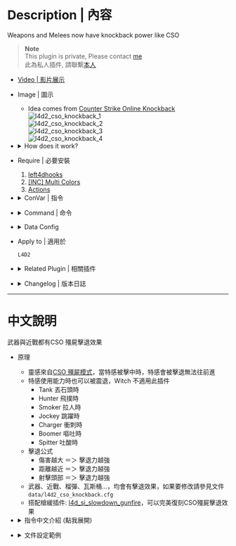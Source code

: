 # Description | 內容
Weapons and Melees now have knockback power like CSO

> __Note__ <br/>
This plugin is private, Please contact [me](https://github.com/fbef0102/Game-Private_Plugin#私人插件列表-private-plugins-list)<br/>
此為私人插件, 請聯繫[本人](https://github.com/fbef0102/Game-Private_Plugin#私人插件列表-private-plugins-list)

* [Video | 影片展示](https://youtu.be/gtJMe7gCnEk)

* Image | 圖示
	* Idea comes from [Counter Strike Online Knockback](https://zombieescape.fandom.com/wiki/Knockback)
	<br/>![l4d2_cso_knockback_1](image/l4d2_cso_knockback_1.gif)
	<br/>![l4d2_cso_knockback_2](image/l4d2_cso_knockback_2.gif)
	<br/>![l4d2_cso_knockback_3](image/l4d2_cso_knockback_3.gif)
	<br/>![l4d2_cso_knockback_4](image/l4d2_cso_knockback_4.gif)

* <details><summary>How does it work?</summary>

	* When special infected get shot, they are being pushed back and can't move forward
	* Allow Knockback while special infected using their ability, Witch does not apply
		* Tank throwing
		* Hunter pouncing
		* Smoker pulling and dragging
		* Jockey leaping
		* Charger charging
		* Boomer vomiting
		* Spitter spitting
	* KnockBack Power
		* More Damage ＝＞ More KnockBack
		* Closer Distance ＝＞ More KnockBack
		* HeadShot ＝＞ More KnockBack
	* Weapons, Melees, grenades now have knockback power
	* Use data ```data/l4d2_cso_knockback.cfg``` to control knockback power
</details>

* Require | 必要安裝
	1. [left4dhooks](https://forums.alliedmods.net/showthread.php?t=321696)
	2. [[INC] Multi Colors](https://github.com/fbef0102/L4D1_2-Plugins/releases/tag/Multi-Colors)
	3. [Actions](https://forums.alliedmods.net/showthread.php?t=336374)

* <details><summary>ConVar | 指令</summary>

	* cfg\sourcemod\l4d2_cso_knockback.cfg
		```php
		// 0=Plugin off, 1=Plugin on.
		l4d2_cso_knockback_enable "1"
		```
</details>

* <details><summary>Command | 命令</summary>

	None
</details>

* <details><summary>Data Config</summary>

	* ```data/l4d2_cso_knockback.cfg```
		```php
		"l4d2_si_knockback"
		{
			"zombies"
			{
				"smoker"
				{
					"enable"        "1"     // 1=Enable knockback
					"knockback"     "3.0"   // Knockback multiplier
					"air"           "0.6"   // Apply multiplier if on air

					// 1 = Allow Knockback while smoker pulling and dragging survivor
					// 1 = this also allow smoker to move while using ability
					"ability"       "1"

					"block_shove"   "0" // 1 = Block shoved by survivor
				}

				...
			}

			"weapons"
			{
				"default" // Global weapon Settings
				{
					"enable"        "1"         // 1=Enable knockback 
					"damage_multi"  "1"         // 1=Apply damage knockback multiplier 
					"knockback"     "1.0"       // Weapon Knockback Power
					"velocity_z"    "0.0"       // Set higer valve => infected boost fly by Weapons (0=Off, at least 251 required to push player off the ground.)
				}

				...
			}

			"melees"
			{
				"default" // Global melee Settings
				{
					"enable"        "1"         // 1=Enable knockback
					"damage_multi"  "0"         // 0=Disable damage knockback multiplier
					"knockback"     "300.0"     // Melee Knockback Value 
					"velocity_z"    "280.0"     // Set higer valve => infected boost fly by melee (0=Off, at least 251 required to push player off the ground.)
				}

				...
			}
		}
		```
</details>

* Apply to | 適用於
	```
	L4D2
	```

* <details><summary>Related Plugin | 相關插件</summary>

	1. [l4d_cso_zombie_Regeneration](https://github.com/fbef0102/L4D1_2-Plugins/tree/master/l4d_cso_zombie_Regeneration): The zombies have grown stronger, now they are able to heal their injuries by standing still without receiving any damage.
		* 殭屍變得更強大，他們只要站著不動便可以自癒傷勢　(仿CSO惡靈降世 殭屍技能)

	2. [weapon_csgo_reload](https://github.com/fbef0102/L4D2-Plugins/tree/master/l4d2_weapon_csgo_reload): Weapon Quickswitch Reloading in L4D1+2
		* 將武器改成現代遊戲的裝子彈機制 (仿CS:GO切槍裝彈設定)

	3. [l4d2_cso_knockback](https://github.com/fbef0102/L4D1_2-Plugins/tree/master/l4d_cso_zombie_Regeneration): Supply boxes are dropped randomly in the map every certain seconds to provide support for the fight against the zombies.
		* 地圖上隨機出現補給箱，提供人類強力支援 (仿CSO惡靈降世 補給箱)

	4. [l4d_si_slowdown_gunfire](/Plugin_插件/Special_Infected_特感/l4d_si_slowdown_gunfire): Manages the gunfire slowdown for infected team (Also apply to AI)
		* 依據槍械種類修改特感的槍緩速度 (AI特感也適用)
</details>

* <details><summary>Changelog | 版本日誌</summary>

	* v1.0 (2024-3-4)
		* Initial Release
</details>

- - - -
# 中文說明
武器與近戰都有CSO 殭屍擊退效果

* 原理
	* 靈感來自[CSO 殭屍模式](https://zombieescape.fandom.com/wiki/Knockback)，當特感被擊中時，特感會被擊退無法往前進
	* 特感使用能力時也可以被震退，Witch 不適用此插件
		* Tank 丟石頭時
		* Hunter 飛撲時
		* Smoker 拉人時
		* Jockey 跳躍時
		* Charger 衝刺時
		* Boomer 嘔吐時
		* Spitter 吐酸時
	* 擊退公式
		* 傷害越大 ＝＞ 擊退力越強
		* 距離越近 ＝＞ 擊退力越強
		* 射擊頭部 ＝＞ 擊退力越強
	* 武器、近戰、榴彈、瓦斯桶...，均會有擊退效果，如果要修改請參見文件```data/l4d2_cso_knockback.cfg```
	* 搭配槍緩插件: [l4d_si_slowdown_gunfire](/Plugin_插件/Special_Infected_特感/l4d_si_slowdown_gunfire)，可以完美復刻CSO殭屍擊退效果

* <details><summary>指令中文介紹 (點我展開)</summary>

	* cfg\sourcemod\l4d2_cso_knockback.cfg
		```php
		// 0=關閉插件, 1=啟動插件
		l4d2_cso_knockback_enable "1"
		```
</details>

* <details><summary>文件設定範例</summary>

	* ```data/l4d2_cso_knockback.cfg```
		```php
		"l4d2_si_knockback"
		{
			"zombies"
			{
				"xxxxx" //特感種類
				{
				    "enable"        "1"         // 1=特感可以被擊退
				    "knockback"     "1.0"       // 特感的擊退力係數
				    "air"           "0.6"       // 特感在空中時，擊退力 X 此數值
				    "ability"       "0"         // 1=特感使用能力時依然會被擊退
				    "block_shove"   "0"         // 1=特感不會被人類右鍵推開 (高爆子彈依然會)
				}

				...
			}

			"weapons"
			{
				"default" // 全 槍械武器 預設設置
				{
				    "enable"        "1"         // 1=開啟槍械擊退效果
				    "damage_multi"  "1"         // 1=造成的血量越多 => 擊退力越大
				    "knockback"     "1.0"       // 武器的擊退係數 (當"damage_multi"為0時，"knockback"為擊退數值)
				    "velocity_z"    "0.0"       // 設置的數值愈大 => 特感被槍械打中會飛離地面 (0=關閉, 需要251數值以上才會飛起來)
				}

				...
			}

			"melees"
			{
				"default" // 全 近戰武器 預設設置
				{
				    "enable"        "1"         // 1=開啟擊退效果
				    "damage_multi"  "0"         // 1=造成的血量越多 => 擊退力越大 (0=關閉)
				    "knockback"     "300.0"     // 近戰武器的擊退係數 (當"damage_multi"為0時，"knockback"為擊退數值)
				    "velocity_z"    "280.0"     // 設置的數值愈大 => 特感被槍械打中會飛離地面 (0=關閉, 需要251數值以上才會飛起來)
				}

				...
			}
		}
		```
</details>